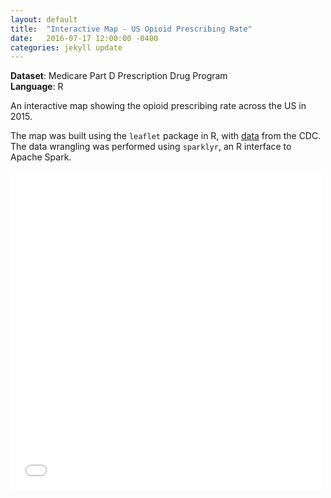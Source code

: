 ```yaml
---
layout: default
title:  "Interactive Map - US Opioid Prescribing Rate"
date:   2016-07-17 12:00:00 -0400
categories: jekyll update
---
```


**Dataset**: Medicare Part D Prescription Drug Program
<br/>
**Language**: R

An interactive map showing the opioid prescribing rate across the US in 2015.


The map was built using the <code>leaflet</code> package in R, with <a href="https://www.cms.gov/Research-Statistics-Data-and-Systems/Statistics-Trends-and-Reports/Medicare-Provider-Charge-Data">data</a> from the CDC. The data wrangling was performed using <code>sparklyr</code>, an R interface to Apache Spark.


<iframe src="leafletmap" frameborder="0" width="99%" height="510" marginwidth="0" marginheight="0" scrolling="no" allowfullscreen="true" mozallowfullscreen="true" webkitallowfullscreen="true"></iframe>
